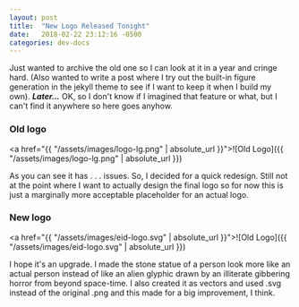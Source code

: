 ```yaml
---
layout: post
title:  "New Logo Released Tonight"
date:   2018-02-22 23:12:16 -0500
categories: dev-docs
---
```

Just wanted to archive the old one so I can look at it in a year and cringe hard. (Also wanted to write a post where I try out the built-in figure generation in the jekyll theme to see if I want to keep it when I build my own). ***Later...*** OK, so I don't know if I imagined that feature or what, but I can't find it anywhere so here goes anyhow.

### Old logo

<a href="{{ "/assets/images/logo-lg.png" | absolute_url }}">![Old Logo]({{ "/assets/images/logo-lg.png" | absolute_url }})</a>

As you can see it has . . . issues. So, I decided for a quick redesign. Still not at the point where I want to actually design the final logo so for now this is just a marginally more acceptable placeholder for an actual logo.

### New logo

<a href="{{ "/assets/images/eid-logo.svg" | absolute_url }}">![Old Logo]({{ "/assets/images/eid-logo.svg" | absolute_url }})</a>

I hope it's an upgrade. I made the stone statue of a person look more like an actual person instead of like an alien glyphic drawn by an illiterate gibbering horror from beyond space-time. I also created it as vectors and used .svg instead of the original .png and this made for a big improvement, I think.
